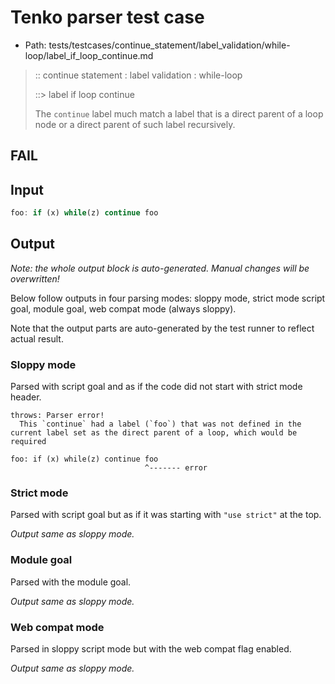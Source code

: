 # Tenko parser test case

- Path: tests/testcases/continue_statement/label_validation/while-loop/label_if_loop_continue.md

> :: continue statement : label validation : while-loop
>
> ::> label if loop continue
>
> The `continue` label much match a label that is a direct parent of a loop node or a direct parent of such label recursively.

## FAIL

## Input

`````js
foo: if (x) while(z) continue foo
`````

## Output

_Note: the whole output block is auto-generated. Manual changes will be overwritten!_

Below follow outputs in four parsing modes: sloppy mode, strict mode script goal, module goal, web compat mode (always sloppy).

Note that the output parts are auto-generated by the test runner to reflect actual result.

### Sloppy mode

Parsed with script goal and as if the code did not start with strict mode header.

`````
throws: Parser error!
  This `continue` had a label (`foo`) that was not defined in the current label set as the direct parent of a loop, which would be required

foo: if (x) while(z) continue foo
                              ^------- error
`````

### Strict mode

Parsed with script goal but as if it was starting with `"use strict"` at the top.

_Output same as sloppy mode._

### Module goal

Parsed with the module goal.

_Output same as sloppy mode._

### Web compat mode

Parsed in sloppy script mode but with the web compat flag enabled.

_Output same as sloppy mode._
